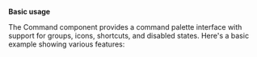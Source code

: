 **Basic usage**

The Command component provides a command palette interface with support for groups, icons, shortcuts, and disabled states. Here's a basic example showing various features: